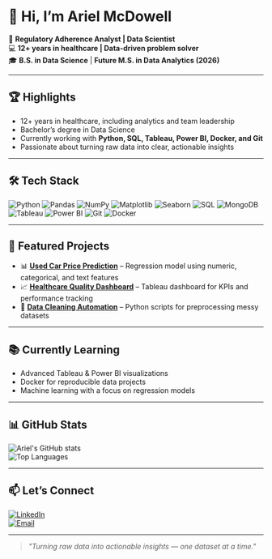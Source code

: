 # 👋 Hi, I’m Ariel McDowell  

🎯 **Regulatory Adherence Analyst | Data Scientist**  
💻 **12+ years in healthcare | Data-driven problem solver**  
🎓 **B.S. in Data Science** | **Future M.S. in Data Analytics (2026)**  

---

## 🏆 Highlights
- 12+ years in healthcare, including analytics and team leadership  
- Bachelor’s degree in Data Science  
- Currently working with **Python, SQL, Tableau, Power BI, Docker, and Git**  
- Passionate about turning raw data into clear, actionable insights  

---

## 🛠 Tech Stack

![Python](https://img.shields.io/badge/Python-3776AB?style=for-the-badge&logo=python&logoColor=white)
![Pandas](https://img.shields.io/badge/Pandas-150458?style=for-the-badge&logo=pandas&logoColor=white)
![NumPy](https://img.shields.io/badge/NumPy-013243?style=for-the-badge&logo=numpy&logoColor=white)
![Matplotlib](https://img.shields.io/badge/Matplotlib-004B87?style=for-the-badge)
![Seaborn](https://img.shields.io/badge/Seaborn-4B8BBE?style=for-the-badge)
![SQL](https://img.shields.io/badge/SQL-336791?style=for-the-badge&logo=postgresql&logoColor=white)
![MongoDB](https://img.shields.io/badge/MongoDB-4ea94b?style=for-the-badge&logo=mongodb&logoColor=white)
![Tableau](https://img.shields.io/badge/Tableau-E97627?style=for-the-badge&logo=tableau&logoColor=white)
![Power BI](https://img.shields.io/badge/PowerBI-F2C811?style=for-the-badge&logo=powerbi&logoColor=black)
![Git](https://img.shields.io/badge/Git-F05032?style=for-the-badge&logo=git&logoColor=white)
![Docker](https://img.shields.io/badge/Docker-0db7ed?style=for-the-badge&logo=docker&logoColor=white)

---

## 📌 Featured Projects
- 📊 **[Used Car Price Prediction](#)** – Regression model using numeric, categorical, and text features  
- 📈 **[Healthcare Quality Dashboard](#)** – Tableau dashboard for KPIs and performance tracking  
- 🧹 **[Data Cleaning Automation](#)** – Python scripts for preprocessing messy datasets  

---

## 📚 Currently Learning
- Advanced Tableau & Power BI visualizations  
- Docker for reproducible data projects  
- Machine learning with a focus on regression models  

---

## 📊 GitHub Stats
![Ariel's GitHub stats](https://github-readme-stats.vercel.app/api?username=YOUR-USERNAME&show_icons=true&theme=tokyonight)  
![Top Languages](https://github-readme-stats.vercel.app/api/top-langs/?username=YOUR-USERNAME&layout=compact&theme=tokyonight)

---
## 📫 Let’s Connect
[![LinkedIn](https://img.shields.io/badge/LinkedIn-0A66C2?style=for-the-badge&logo=linkedin&logoColor=white)](https://www.linkedin.com/in/arielmcdowell1/)  
[![Email](https://img.shields.io/badge/Email-8B89CC?style=for-the-badge&logo=gmail&logoColor=white)](mailto:arielmcdowell124@gmail.com)

---

> _"Turning raw data into actionable insights — one dataset at a time."_  
